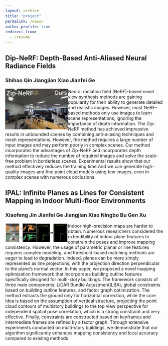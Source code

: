 ```yaml
---
layout: archive
title: "project"
permalink: /news/
author_profile: true
redirect_from:
  - /resume
---
```


## Dip-NeRF: Depth-Based Anti-Aliased Neural Radiance Fields
### Shihao Qin   Jiangjian Xiao   Jianfei Ge  
<img  align="left" src="https://github.com/nimtecv/nimtecv.github.io/raw/master//images/qing.png"   width="200px" />
Neural radiation field (NeRF)-based novel view synthesis methods are gaining popularity for their ability to generate detailed and realistic images. However, most NeRF-based methods only use images to learn scene representations, ignoring the importance of depth information. The Zip-NeRF method has achieved impressive results in unbounded scenes by combining anti-aliasing techniques and mesh representations. However, the method requires a large number of input images and may perform poorly in complex scenes. Our method incorporates the advantages of Zip-NeRF and incorporates depth information to reduce the number of required images and solve the scale-free problem in borderless scenes. Experimental results show that our method effectively reduces the training time.And we can generate high-quality images and fine point cloud models using few images, even in complex scenes with numerous occlusions.


## IPAL: Infinite Planes as Lines for Consistent Mapping in Indoor Multi-floor Environments
### Xiaofeng Jin   Jianfei Ge   Jiangjian Xiao   Ningbo Bu   Gen Xu    
<img  align="left" src="https://github.com/nimtecv/nimtecv.github.io/raw/master//images/jin.png"   width="200px" />
Indoor high-precision maps are harder to obtain. Numerous researchers considered the extendibility of indoor plane features to constrain the poses and improve mapping consistency. However, the usage of parametric planar or line features requires complex modeling, and threshold-based matching methods are eager to lead to degradation. Indeed, planes can be more simply represented as line projections, with the projection direction perpendicular to the plane’s normal vector. In this paper, we proposed a novel mapping optimization framework that incorporates building outline features specifically designed for multi-story buildings. The framework consists of three main components: LiDAR Bundle Adjustment(LBA), global constraints based on building outline features, and factor graph optimization. The method extracts the ground only for horizontal correction, while the core idea is based on the assumption of vertical structure, projecting the point cloud contours of multistory buildings to the top view perspective for independent spatial pose correlation, which is a strong constraint and very effective. Finally, constraints are constructed based on keyframes and intermediate frames are refined by a factor graph. Through extensive experiments conducted on multi-story buildings, we demonstrate that our algorithm significantly enhances mapping consistency and local accuracy compared to existing methods

